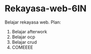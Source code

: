 # Rekayasa-web-6IN
Belajar rekayasa web. Plan:
1) Belajar afterwork
2) Belajar ocp
3) Belajar crud
4) COMEEEE
